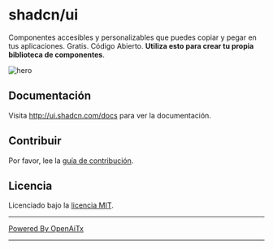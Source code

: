 # shadcn/ui

Componentes accesibles y personalizables que puedes copiar y pegar en tus aplicaciones. Gratis. Código Abierto. **Utiliza esto para crear tu propia biblioteca de componentes**.

![hero](apps/www/public/og.jpg)

## Documentación

Visita http://ui.shadcn.com/docs para ver la documentación.

## Contribuir

Por favor, lee la [guía de contribución](/CONTRIBUTING.md).

## Licencia

Licenciado bajo la [licencia MIT](https://github.com/shadcn/ui/blob/main/LICENSE.md).

---

[Powered By OpenAiTx](https://github.com/OpenAiTx/OpenAiTx)

---
